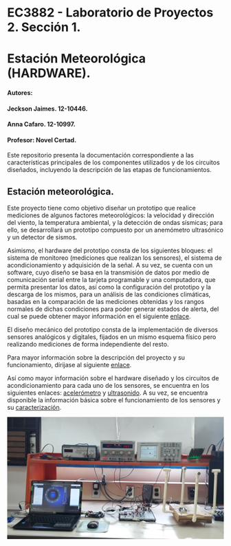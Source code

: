 # EC3882 - Laboratorio de Proyectos 2. Sección 1.
# Estación Meteorológica (HARDWARE).

#### Autores: 
#### Jeckson Jaimes. 12-10446.
#### Anna Cafaro. 12-10997.
#### Profesor: Novel Certad.

Este repositorio presenta la documentación correspondiente a las características principales de los componentes utilizados y de los circuitos diseñados, incluyendo la descripción de las etapas de funcionamientos.

## Estación meteorológica.

Este proyecto tiene como objetivo diseñar un prototipo que realice mediciones de algunos factores meteorológicos: la velocidad y dirección del viento, la temperatura ambiental, y la detección de ondas sísmicas; para ello, se desarrollará un prototipo compuesto por un anemómetro ultrasónico y un detector de sismos.

Asimismo, el hardware del prototipo consta de los siguientes bloques: el sistema de monitoreo (mediciones que realizan los sensores), el sistema de acondicionamiento y adquisición de la señal. A su vez, se cuenta con un software, cuyo diseño se basa en la transmisión de datos por medio de comunicación serial entre la tarjeta programable y una computadora, que permita presentar los datos, así como la configuración del prototipo y la descarga de los mismos, para un análisis de las condiciones climáticas, basadas en la comparación de las mediciones obtenidas y los rangos normales de dichas condiciones para poder generar estados de alerta, del cual se puede obtener mayor información en el siguiente [enlace](https://github.com/japroyectos-2/software).

El diseño mecánico del prototipo consta de la implementación de diversos sensores analógicos y digitales, fijados en un mismo esquema físico pero realizando mediciones de forma independiente del resto.

Para mayor información sobre la descripción del proyecto y su funcionamiento, dírijase al siguiente [enlace](https://github.com/japroyectos-2/Hardware/wiki).

Así como mayor información sobre el hardware diseñado y los circuitos de acondicionamiento para cada uno de los sensores, se encuentra en los siguientes enlaces: [acelerómetro](https://github.com/japroyectos-2/Hardware/wiki/Acondicionamiento-de-la-se%C3%B1al-del-sensor-aceler%C3%B3metro.) y [ultrasonido](https://github.com/japroyectos-2/Hardware/wiki/Acondicionamiento-de-la-se%C3%B1al-del-sensor-ultrasonido.). A su vez, se encuentra disponible la información básica sobre el funcionamiento de los sensores y su [caracterización](https://github.com/japroyectos-2/Hardware/wiki/Caracterizaci%C3%B3n-de-los-sensores.).

![](https://github.com/japroyectos-2/Hardware/blob/master/Im%C3%A1genes/Estaci%C3%B3n%20meteorol%C3%B3gica.jpg)
